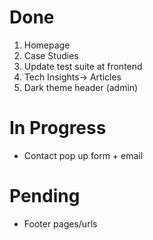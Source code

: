 # Done
1. Homepage
2. Case Studies
3. Update test suite at frontend
4. Tech Insights-> Articles
5. Dark theme header (admin)

# In Progress
- Contact pop up form + email

# Pending
- Footer pages/urls